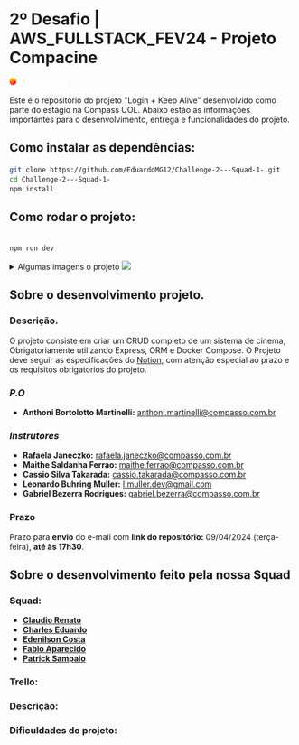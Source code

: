 <!-- remember update all README when end project-->
# 2º Desafio | AWS_FULLSTACK_FEV24 - Projeto Compacine ️️
 <img width="20%"  src="./public/imagesREADME/compassUolLogoSvg.svg"/>

Este é o repositório do projeto "Login + Keep Alive" desenvolvido como parte do estágio na Compass UOL. Abaixo estão as informações importantes para o desenvolvimento, entrega e funcionalidades do projeto.

## Como instalar as dependências:
```sh
git clone https://github.com/EduardoMG12/Challenge-2---Squad-1-.git
cd Challenge-2---Squad-1-
npm install

```

## Como rodar o projeto:
```sh

npm run dev

```


<details>
  <summary>Algumas imagens o projeto <img width="20" src="https://flagicons.lipis.dev/flags/4x3/br.svg"></summary>
  <img width="40%"  src="./public/imagesREADME/folderStructure.png"/>
  <img width="40%"  src="./public/imagesREADME/expressConfigExample.png"/>
  <img width="40%"  src="./public/imagesREADME/dockerFileConfigExample.png"/><!--  remember add image configExpressProject when end project
   remember add image dockerConfigurations when end project
  <img width="40%"  src="./public/imagesREADME/"/>  remember add image first route when end project
  <img width="40%"  src="./public/imagesREADME/"/>  remember add image second route when end project
  and add other routes images if want
  squad image for some one daily
  --> 
</details>


## Sobre o desenvolvimento projeto.

### Descrição.

O projeto consiste em criar um CRUD completo de um sistema de cinema, Obrigatoriamente utilizando Express, ORM e Docker Compose. O Projeto deve seguir as especificações do [Notion](https://animated-beard-0ba.notion.site/2-Desafio-AWS_FULLSTACK_FEV24-8e410d1f653241cb8553c763d16d305c), com atenção especial ao prazo e os requisitos obrigatorios do projeto.

### *P.O*
- **Anthoni Bortolotto Martinelli:** [anthoni.martinelli@compasso.com.br](mailto:anthoni.martinelli@compasso.com.br)

### *Instrutores*
- **Rafaela Janeczko:** [rafaela.janeczko@compasso.com.br](mailto:rafaela.janeczko@compasso.com.br)
- **Maithe Saldanha Ferrao:** [maithe.ferrao@compasso.com.br](mailto:maithe.ferrao@compasso.com.br)
- **Cassio Silva Takarada:** [cassio.takarada@compasso.com.br](mailto:cassio.takarada@compasso.com.br)
- **Leonardo Buhring Muller:** [l.muller.dev@gmail.com](mailto:l.muller.dev@gmail.com)
- **Gabriel Bezerra Rodrigues:** [gabriel.bezerra@compasso.com.br](mailto:gabriel.bezerra@compasso.com.br)

### **Prazo**

Prazo para **envio** do e-mail com **link do repositório:** 09/04/2024  (terça-feira), **até às 17h30**.

## Sobre o desenvolvimento feito pela nossa Squad

### Squad: 

- [**Claudio Renato**](https://github.com/claudiofariias)
- [**Charles Eduardo**](https://github.com/EduardoMG12)
- [**Edenilson Costa**](https://github.com/gameprime)
- [**Fabio Aparecido**](https://github.com/fabusilva)
- [**Patrick Sampaio**](https://github.com/PatrickSampa)

### Trello:

### Descrição:

### Dificuldades do projeto:
